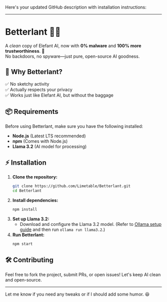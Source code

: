 Here's your updated GitHub description with installation instructions:  

---

# Betterlant 🐘✨  
A *clean* copy of Elefant AI, now with **0% malware** and **100% more trustworthiness**. 🚀  
No backdoors, no spyware—just pure, open-source AI goodness.  

## 🔹 Why Betterlant?  
✅ No sketchy activity  
✅ Actually respects your privacy  
✅ Works just like Elefant AI, but without the baggage  

## 📦 Requirements  
Before using Betterlant, make sure you have the following installed:  
- **Node.js** (Latest LTS recommended)  
- **npm** (Comes with Node.js)  
- **Llama 3.2** (AI model for processing)  

## ⚡ Installation  
1. **Clone the repository:**  
   ```bash
   git clone https://github.com/Limetable/Betterlant.git
   cd Betterlant
   ```  
2. **Install dependencies:**  
   ```bash
   npm install
   ```  
3. **Set up Llama 3.2:**  
   - Download and configure the Llama 3.2 model. (Refer to [Ollama setup guide](https://ollama.com/download) and then run `ollama run llama3.2`.)  
4. **Run Betterlant:**  
   ```bash
   npm start
   ```  

## 🛠 Contributing  
Feel free to fork the project, submit PRs, or open issues! Let's keep AI clean and open-source.  

---  
Let me know if you need any tweaks or if I should add some humor. 😆
